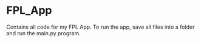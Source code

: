 # FPL_App
Contains all code for my FPL App. To run the app, save all files into a folder and run the main.py program.
